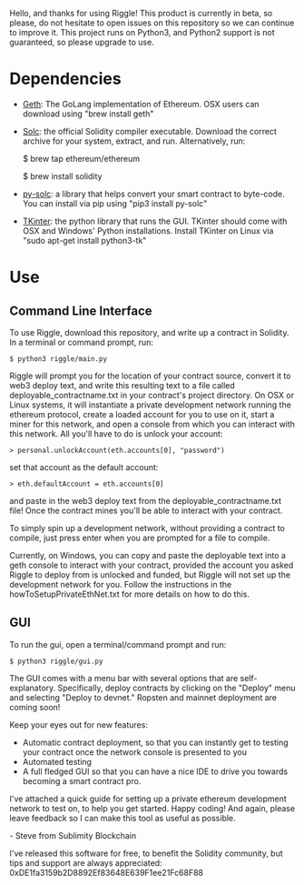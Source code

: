 Hello, and thanks for using Riggle! This product is currently in beta, so please, do not hesitate to open issues on this repository so we can continue to improve it. This project runs on Python3, and Python2 support is not guaranteed, so please upgrade to use.

# Dependencies

- [Geth](https://github.com/ethereum/go-ethereum/wiki/Building-Ethereum): The GoLang implementation of Ethereum. OSX users can download using "brew install geth"
- [Solc](https://github.com/ethereum/solidity/releases): the official Solidity compiler executable. Download the correct archive for your system, extract, and run. Alternatively, run:

    $ brew tap ethereum/ethereum

    $ brew install solidity

- [py-solc](https://github.com/pipermerriam/py-solc/): a library that helps convert your smart contract to byte-code. You can install via pip using "pip3 install py-solc"

- [TKinter](https://wiki.python.org/moin/TkInter): the python library that runs the GUI. TKinter should come with OSX and Windows' Python installations. Install TKinter on Linux via "sudo apt-get install python3-tk"

# Use

## Command Line Interface
To use Riggle, download this repository, and write up a contract in Solidity. In a terminal or command prompt, run:

    $ python3 riggle/main.py

Riggle will prompt you for the location of your contract source, convert it to web3 deploy text, and write this resulting text to a file called deployable_contractname.txt in your contract's project directory. On OSX or Linux systems, it will instantiate a private development network running the ethereum protocol, create a loaded account for you to use on it, start a miner for this network, and open a console from which you can interact with this network. All you'll have to do is unlock your account:

    > personal.unlockAccount(eth.accounts[0], "password")

set that account as the default account:

    > eth.defaultAccount = eth.accounts[0]

and paste in the web3 deploy text from the deployable_contractname.txt file! Once the contract mines you'll be able to interact with your contract.

To simply spin up a development network, without providing a contract to compile, just press enter when you are prompted for a file to compile.

Currently, on Windows, you can copy and paste the deployable text into a geth console to interact with your contract, provided the account you asked Riggle to deploy from is unlocked and funded, but Riggle will not set up the development network for you. Follow the instructions in the howToSetupPrivateEthNet.txt for more details on how to do this.

## GUI

To run the gui, open a terminal/command prompt and run:

    $ python3 riggle/gui.py

The GUI comes with a menu bar with several options that are self-explanatory. Specifically, deploy contracts by clicking on the "Deploy" menu and selecting "Deploy to devnet." Ropsten and mainnet deployment are coming soon!

Keep your eyes out for new features:

- Automatic contract deployment, so that you can instantly get to testing your contract once the network console is presented to you
- Automated testing
- A full fledged GUI so that you can have a nice IDE to drive you towards becoming a smart contract pro.

I've attached a quick guide for setting up a private ethereum development network to test on, to help you get started. Happy coding! And again, please leave feedback so I can make this tool as useful as possible.

\- Steve from Sublimity Blockchain

I've released this software for free, to benefit the Solidity community, but tips and support are always appreciated: 0xDE1fa3159b2D8892Ef83648E639F1ee21Fc68F88
